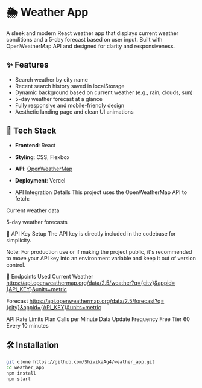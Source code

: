 # 🌦️ Weather App

A sleek and modern React weather app that displays current weather conditions and a 5-day forecast based on user input. Built with OpenWeatherMap API and designed for clarity and responsiveness.

## ✨ Features

-  Search weather by city name
-  Recent search history saved in localStorage
-  Dynamic background based on current weather (e.g., rain, clouds, sun)
-  5-day weather forecast at a glance
-  Fully responsive and mobile-friendly design
-  Aesthetic landing page and clean UI animations

## 🚀 Tech Stack

- **Frontend**: React
- **Styling**: CSS, Flexbox
- **API**: [OpenWeatherMap](https://openweathermap.org/api)
- **Deployment**: Vercel

-  API Integration Details
This project uses the OpenWeatherMap API to fetch:

Current weather data

5-day weather forecasts

🔑 API Key Setup
The API key is directly included in the codebase for simplicity.

Note: For production use or if making the project public, it's recommended to move your API key into an environment variable and keep it out of version control.

🔗 Endpoints Used
Current Weather
https://api.openweathermap.org/data/2.5/weather?q={city}&appid={API_KEY}&units=metric

Forecast
https://api.openweathermap.org/data/2.5/forecast?q={city}&appid={API_KEY}&units=metric

API Rate Limits
Plan	Calls per Minute	Data Update Frequency
Free Tier	60	Every 10 minutes



## 🛠️ Installation

```bash
git clone https://github.com/ShivikaAg4/weather_app.git
cd weather_app
npm install
npm start
